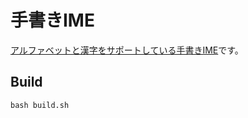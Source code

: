 # 手書きIME

[アルファベットと漢字をサポートしている手書きIME](https://marmooo.github.io/tegaki-ime/)です。

## Build

```
bash build.sh
```
